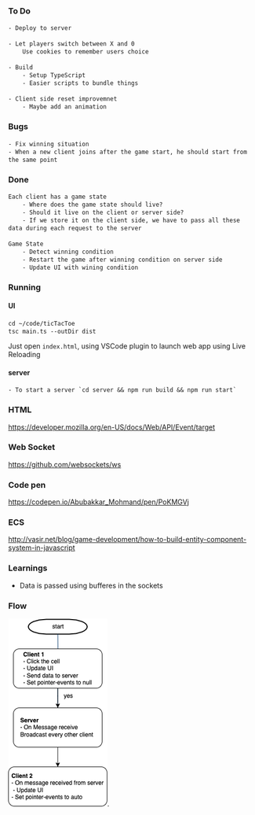 ### To Do

    - Deploy to server
    
    - Let players switch between X and 0
        Use cookies to remember users choice

    - Build 
        - Setup TypeScript
        - Easier scripts to bundle things
    
    - Client side reset improvemnet 
        - Maybe add an animation

### Bugs
    - Fix winning situation
    - When a new client joins after the game start, he should start from the same point


### Done
    
    Each client has a game state
        - Where does the game state should live?
        - Should it live on the client or server side? 
        - If we store it on the client side, we have to pass all these data during each request to the server 
    
    Game State
        - Detect winning condition
        - Restart the game after winning condition on server side
        - Update UI with wining condition

### Running

#### UI 

```
cd ~/code/ticTacToe
tsc main.ts --outDir dist
```

Just open `index.html`, using VSCode plugin to launch web app using Live Reloading 
#### server
    - To start a server `cd server && npm run build && npm run start`

### HTML
https://developer.mozilla.org/en-US/docs/Web/API/Event/target

### Web Socket
https://github.com/websockets/ws

### Code pen
https://codepen.io/Abubakkar_Mohmand/pen/PoKMGVj

### ECS
http://vasir.net/blog/game-development/how-to-build-entity-component-system-in-javascript

### Learnings
 - Data is passed using bufferes in the sockets

### Flow

![Collaboration Diagram](/ttt.png).


